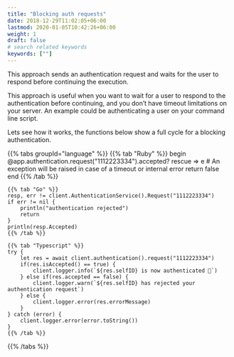 ```yaml
---
title: "Blocking auth requests"
date: 2018-12-29T11:02:05+06:00
lastmod: 2020-01-05T10:42:26+06:00
weight: 1
draft: false
# search related keywords
keywords: [""]
---
```


This approach sends an authentication request and waits for the user to respond before continuing the execution.

This approach is useful when you want to wait for a user to respond to the authentication before continuing, and you don’t have timeout limitations on your server. An example could be authenticating a user on your command line script.

Lets see how it works, the functions below show a full cycle for a blocking authentication.

{{% tabs groupId="language" %}}
    {{% tab "Ruby" %}}
    begin
        @app.authentication.request("1112223334").accepted?
    rescue => e # An exception will be raised in case of a timeout or internal error
        return false
    end
    {{% /tab %}}

    {{% tab "Go" %}}
    resp, err != client.AuthenticationService().Request("1112223334")
    if err != nil {
        println("authentication rejected")
        return
    }
    println(resp.Accepted)
    {{% /tab %}}

    {{% tab "Typescript" %}}
    try {
        let res = await client.authentication().request("1112223334")
        if(res.isAccepted() == true) {
            client.logger.info(`${res.selfID} is now authenticated 🤘`)
        } else if(res.accepted == false) {
            client.logger.warn(`${res.selfID} has rejected your authentication request`)
        } else {
            client.logger.error(res.errorMessage)
        }
    } catch (error) {
        client.logger.error(error.toString())
    }
    {{% /tab %}}
{{% /tabs %}}